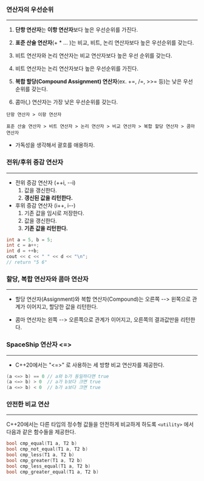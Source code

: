
### 연산자의 우선순위
---

1. **단항 연산자**는 **이항 연산자**보다 높은 우선순위를 가진다.

2. **표준 산술 연산자**(+ * ... )는 비교, 비트, 논리 연산자보다 높은 우선순위를 갖는다.

3. 비트 연산자와 논리 연산자는 비교 연산자보다 높은 우선 순위를 갖는다.

4. 비트 연산자는 논리 연산자보다 높은 우선순위를 가진다.

5. **복합 할당(Compound Assignment) 연산자**(ex. +=, /=, >>= 등)는 낮은 우선순위를 갖는다.

6. 콤마(,) 연산자는 가장 낮은 우선순위를 갖는다.

```
단항 연산자 > 이항 연산자

표준 산술 연산자 > 비트 연산자 > 논리 연산자 > 비교 연산자 > 복합 할당 연산자 > 콤마 연산자
```

* 가독성을 생각해서 괄호를 애용하자.


### 전위/후위 증감 연산자
---

* 전위 증감 연산자 (++i, --i)
	1. 값을 갱신한다.
	2. **갱신된 값을 리턴한다.**
* 후위 증감 연산자 (i++, i--)
	1. 기존 값을 임시로 저장한다.
	2. 값을 갱신한다.
	3. **기존 값을 리턴한다.**

```cpp
int a = 5, b = 5;
int c = a++;
int d = ++b;
cout << c << " " << d << "\n";
// return "5 6"
```


### 할당, 복합 연산자와 콤마 연산자
---

* 할당 연산자(Assignment)와 복합 연산자(Compound)는 오른쪽 --> 왼쪽으로 관계가 이어지고, 할당한 값을 리턴한다.

* 콤마 연산자는 왼쪽 --> 오른쪽으로 관계가 이어지고, 오른쪽의 결과값만을 리턴한다.

### SpaceShip 연산자 <=>
---

* C++20에서는 "<=>" 로 사용하는 세 방향 비교 연산자를 제공한다.

```cpp
(a <=> b) == 0 // a와 b가 동일하다면 true
(a <=> b) > 0  // a가 b보다 크면 true
(a <=> b) < 0  // b가 a보다 크면 true
```


### 안전한 비교 연산
___

C++20에서는 다른 타입의 정수형 값들을 안전하게 비교하게 하도록 ```<utility>``` 에서 다음과 같은 함수들을 제공한다.

```cpp
bool cmp_equal(T1 a, T2 b) 
bool cmp_not_equal(T1 a, T2 b) 
bool cmp_less(T1 a, T2 b) 
bool cmp_greater(T1 a, T2 b) 
bool cmp_less_equal(T1 a, T2 b) 
bool cmp_greater_equal(T1 a, T2 b)
```


